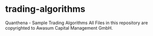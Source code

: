 # trading-algorithms
Quanthena - Sample Trading Algorithms
All Files in this repository are copyrighted to Awasum Capital Management GmbH. 
